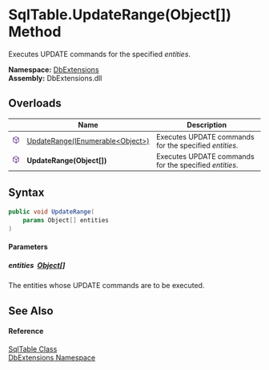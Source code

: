 SqlTable.UpdateRange(Object[]) Method
=====================================
Executes UPDATE commands for the specified *entities*.
  
**Namespace:** [DbExtensions][1]  
**Assembly:** DbExtensions.dll

Overloads
---------

|                  | Name                                     | Description                                            |
| ---------------- | ---------------------------------------- | ------------------------------------------------------ |
| ![Public method] | [UpdateRange(IEnumerable&lt;Object>)][2] | Executes UPDATE commands for the specified *entities*. |
| ![Public method] | **UpdateRange(Object[])**                | Executes UPDATE commands for the specified *entities*. |


Syntax
------

```csharp
public void UpdateRange(
	params Object[] entities
)
```

#### Parameters

##### *entities*  [Object][3][]
The entities whose UPDATE commands are to be executed.


See Also
--------

#### Reference
[SqlTable Class][4]  
[DbExtensions Namespace][1]  

[1]: ../README.md
[2]: UpdateRange.md
[3]: https://learn.microsoft.com/dotnet/api/system.object
[4]: README.md
[Public method]: ../../icons/pubmethod.svg "Public method"